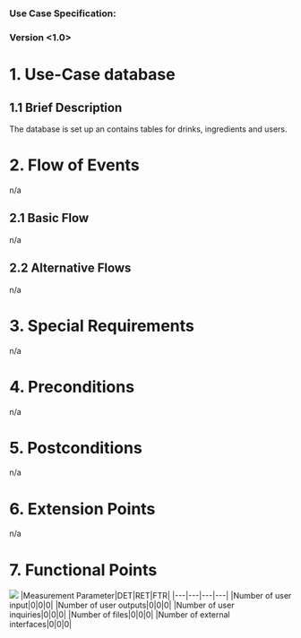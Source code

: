 # <OneTouch Next Gen>

### Use Case Specification: <database>
### Version <1.0>

# 1.                  Use-Case database
## 1.1               Brief Description
The database is set up an contains tables for drinks, ingredients and users.

# 2.                  Flow of Events
n/a

## 2.1               Basic Flow
n/a

## 2.2               Alternative Flows
n/a

# 3.                  Special Requirements
n/a

# 4.                  Preconditions
n/a

# 5.                  Postconditions
n/a

# 6.                  Extension Points
n/a

# 7.                  Functional Points
![](https://github.com/TheLordXII/OneTouch/blob/master/UCs/FP/database.PNG)
|Measurement Parameter|DET|RET|FTR|
|---|---|---|---|
|Number of user input|0|0|0|
|Number of user outputs|0|0|0|
|Number of user inquiries|0|0|0|
|Number of files|0|0|0|
|Number of external interfaces|0|0|0|
